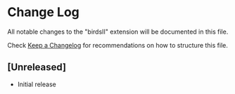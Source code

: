 # Change Log
All notable changes to the "birdsII" extension will be documented in this file.

Check [Keep a Changelog](http://keepachangelog.com/) for recommendations on how to structure this file.

## [Unreleased]
- Initial release
